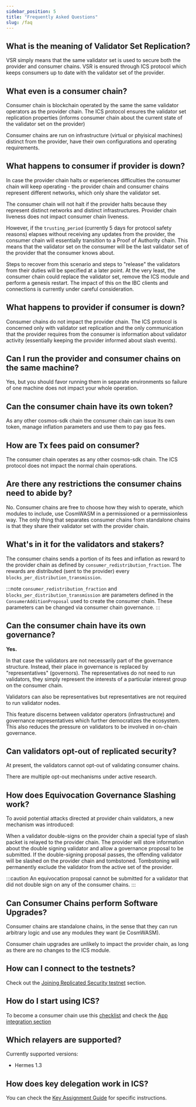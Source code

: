 ```yaml
---
sidebar_position: 5
title: "Frequently Asked Questions"
slug: /faq
---
```


## What is the meaning of Validator Set Replication?
VSR simply means that the same validator set is used to secure both the provider and consumer chains. VSR is ensured through ICS protocol which keeps consumers up to date with the validator set of the provider.

## What even is a consumer chain?

Consumer chain is blockchain operated by the same the same validator operators as the provider chain. The ICS protocol ensures the validator set replication properties (informs consumer chain about the current state of the validator set on the provider)

Consumer chains are run on infrastructure (virtual or phyisical machines) distinct from the provider, have their own configurations and operating requirements.

## What happens to consumer if provider is down?
In case the provider chain halts or experiences difficulties the consumer chain will keep operating - the provider chain and consumer chains represent different networks, which only share the validator set.

The consumer chain will not halt if the provider halts because they represent distinct networks and distinct infrastructures. Provider chain liveness does not impact consumer chain liveness.

However, if the `trusting_period` (currently 5 days for protocol safety reasons) elapses without receiving any updates from the provider, the consumer chain will essentially transition to a Proof of Authority chain.
This means that the validator set on the consumer will be the last validator set of the provider that the consumer knows about.

Steps to recover from this scenario and steps to "release" the validators from their duties will be specified at a later point.
At the very least, the consumer chain could replace the validator set, remove the ICS module and perform a genesis restart. The impact of this on the IBC clients and connections is currently under careful consideration.

## What happens to provider if consumer is down?
Consumer chains do not impact the provider chain.
The ICS protocol is concerned only with validator set replication and the only communication that the provider requires from the consumer is information about validator activity (essentially keeping the provider informed about slash events).

## Can I run the provider and consumer chains on the same machine?
Yes, but you should favor running them in separate environments so failure of one machine does not impact your whole operation.

## Can the consumer chain have its own token?
As any other cosmos-sdk chain the consumer chain can issue its own token, manage inflation parameters and use them to pay gas fees.

## How are Tx fees paid on consumer?
The consumer chain operates as any other cosmos-sdk chain. The ICS protocol does not impact the normal chain operations.

## Are there any restrictions the consumer chains need to abide by?
No. Consumer chains are free to choose how they wish to operate, which modules to include, use CosmWASM in a permissioned or a permissionless way.
The only thing that separates consumer chains from standalone chains is that they share their validator set with the provider chain.

## What's in it for the validators and stakers?
The consumer chains sends a portion of its fees and inflation as reward to the provider chain as defined by `consumer_redistribution_fraction`. The rewards are distributed (sent to the provider) every `blocks_per_distribution_transmission`.

:::note
  `consumer_redistribution_fraction` and `blocks_per_distribution_transmission` are parameters defined in the `ConsumerAdditionProposal` used to create the consumer chain. These parameters can be changed via consumer chain governance.
:::


## Can the consumer chain have its own governance?
**Yes.**

In that case the validators are not necessarily part of the governance structure. Instead, their place in governance is replaced by "representatives" (governors). The representatives do not need to run validators, they simply represent the interests of a particular interest group on the consumer chain.

Validators can also be representatives but representatives are not required to run validator nodes.

This feature discerns between validator operators (infrastructure) and governance representatives which further democratizes the ecosystem. This also reduces the pressure on validators to be involved in on-chain governance.


## Can validators opt-out of replicated security?
At present, the validators cannot opt-out of validating consumer chains.

There are multiple opt-out mechanisms under active research.

## How does Equivocation Governance Slashing work?
To avoid potential attacks directed at provider chain validators, a new mechanism was introduced:

When a validator double-signs on the provider chain a special type of slash packet is relayed to the provider chain. The provider will store information about the double signing validator and allow a governance proposal to be submitted.
If the double-signing proposal passes, the offending validator will be slashed on the provider chain and tombstoned. Tombstoning will permanently exclude the validator from the active set of the provider.

:::caution
An equivocation proposal cannot be submitted for a validator that did not double sign on any of the consumer chains.
:::

## Can Consumer Chains perform Software Upgrades?
Consumer chains are standalone chains, in the sense that they can run arbitrary logic and use any modules they want (ie CosmWASM).

Consumer chain upgrades are unlikely to impact the provider chain, as long as there are no changes to the ICS module.

## How can I connect to the testnets?
Check out the [Joining Replicated Security testnet](../validators/joining-testnet.md) section.

## How do I start using ICS?
To become a consumer chain use this [checklist](../consumer-development/onboarding.md) and check the [App integration section](../consumer-development/app-integration.md)

## Which relayers are supported?
Currently supported versions:
- Hermes 1.3

## How does key delegation work in ICS?
You can check the [Key Assignment Guide](../features/key-assignment.md) for specific instructions.
